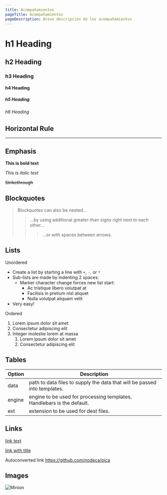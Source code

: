 ```yaml
---
title: Acompañamientos
pageTitle: Acompañamientos
pageDescription: Breve descripción de los acompañamientos
---
```


# h1 Heading

## h2 Heading

### h3 Heading

#### h4 Heading

##### h5 Heading

###### h6 Heading

## Horizontal Rule

---

## Emphasis

**This is bold text**

_This is italic text_

~~Strikethrough~~

## Blockquotes

> Blockquotes can also be nested...
>
> > ...by using additional greater-than signs right next to each other...
> >
> > > ...or with spaces between arrows.

## Lists

Unordered

- Create a list by starting a line with `+`, `-`, or `*`
- Sub-lists are made by indenting 2 spaces:
  - Marker character change forces new list start:
    - Ac tristique libero volutpat at
    - Facilisis in pretium nisl aliquet
    - Nulla volutpat aliquam velit
- Very easy!

Ordered

1. Lorem ipsum dolor sit amet
1. Consectetur adipiscing elit
1. Integer molestie lorem at massa
   1. Lorem ipsum dolor sit amet
   1. Consectetur adipiscing elit

## Tables

| Option | Description                                                               |
| ------ | ------------------------------------------------------------------------- |
| data   | path to data files to supply the data that will be passed into templates. |
| engine | engine to be used for processing templates. Handlebars is the default.    |
| ext    | extension to be used for dest files.                                      |

## Links

[link text](http://dev.nodeca.com)

[link with title](http://nodeca.github.io/pica/demo/ 'title text!')

Autoconverted link https://github.com/nodeca/pica

## Images

![Minion](https://octodex.github.com/images/minion.png 'Minion')
